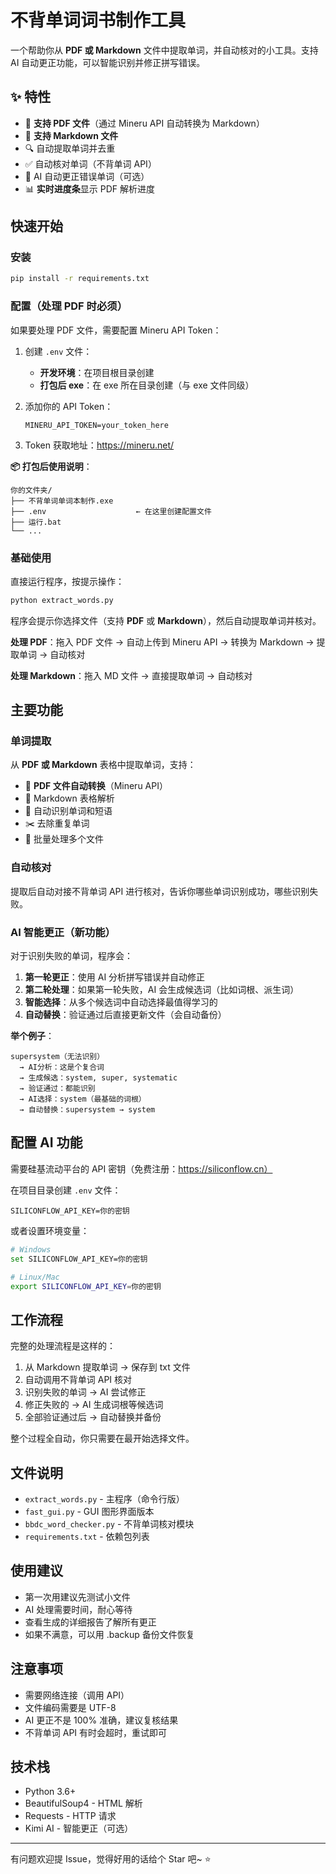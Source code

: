 # 不背单词词书制作工具

一个帮助你从 **PDF 或 Markdown** 文件中提取单词，并自动核对的小工具。支持 AI 自动更正功能，可以智能识别并修正拼写错误。

## ✨ 特性

- 📄 **支持 PDF 文件**（通过 Mineru API 自动转换为 Markdown）
- 📝 **支持 Markdown 文件**
- 🔍 自动提取单词并去重
- ✅ 自动核对单词（不背单词 API）
- 🤖 AI 自动更正错误单词（可选）
- 📊 **实时进度条**显示 PDF 解析进度

## 快速开始

### 安装

```bash
pip install -r requirements.txt
```

### 配置（处理 PDF 时必须）

如果要处理 PDF 文件，需要配置 Mineru API Token：

1. 创建 `.env` 文件：
   - **开发环境**：在项目根目录创建
   - **打包后 exe**：在 exe 所在目录创建（与 exe 文件同级）
   
2. 添加你的 API Token：
   ```
   MINERU_API_TOKEN=your_token_here
   ```
   
3. Token 获取地址：https://mineru.net/

**📦 打包后使用说明**：
```
你的文件夹/
├── 不背单词单词本制作.exe
├── .env                    ← 在这里创建配置文件
├── 运行.bat
└── ...
```

### 基础使用

直接运行程序，按提示操作：

```bash
python extract_words.py
```

程序会提示你选择文件（支持 **PDF** 或 **Markdown**），然后自动提取单词并核对。

**处理 PDF**：拖入 PDF 文件 → 自动上传到 Mineru API → 转换为 Markdown → 提取单词 → 自动核对

**处理 Markdown**：拖入 MD 文件 → 直接提取单词 → 自动核对

## 主要功能

### 单词提取

从 **PDF 或 Markdown** 表格中提取单词，支持：
- 📄 **PDF 文件自动转换**（Mineru API）
- 📝 Markdown 表格解析
- 🔄 自动识别单词和短语
- ✂️ 去除重复单词
- 📁 批量处理多个文件

### 自动核对

提取后自动对接不背单词 API 进行核对，告诉你哪些单词识别成功，哪些识别失败。

### AI 智能更正（新功能）

对于识别失败的单词，程序会：

1. **第一轮更正**：使用 AI 分析拼写错误并自动修正
2. **第二轮处理**：如果第一轮失败，AI 会生成候选词（比如词根、派生词）
3. **智能选择**：从多个候选词中自动选择最值得学习的
4. **自动替换**：验证通过后直接更新文件（会自动备份）

**举个例子**：

```
supersystem（无法识别）
  → AI分析：这是个复合词
  → 生成候选：system, super, systematic
  → 验证通过：都能识别
  → AI选择：system（最基础的词根）
  → 自动替换：supersystem → system
```

## 配置 AI 功能

需要硅基流动平台的 API 密钥（免费注册：https://siliconflow.cn）

在项目目录创建 `.env` 文件：

```env
SILICONFLOW_API_KEY=你的密钥
```

或者设置环境变量：

```bash
# Windows
set SILICONFLOW_API_KEY=你的密钥

# Linux/Mac  
export SILICONFLOW_API_KEY=你的密钥
```

## 工作流程

完整的处理流程是这样的：

1. 从 Markdown 提取单词 → 保存到 txt 文件
2. 自动调用不背单词 API 核对
3. 识别失败的单词 → AI 尝试修正
4. 修正失败的 → AI 生成词根等候选词
5. 全部验证通过后 → 自动替换并备份

整个过程全自动，你只需要在最开始选择文件。

## 文件说明

- `extract_words.py` - 主程序（命令行版）
- `fast_gui.py` - GUI 图形界面版本
- `bbdc_word_checker.py` - 不背单词核对模块
- `requirements.txt` - 依赖包列表

## 使用建议

- 第一次用建议先测试小文件
- AI 处理需要时间，耐心等待
- 查看生成的详细报告了解所有更正
- 如果不满意，可以用 .backup 备份文件恢复

## 注意事项

- 需要网络连接（调用 API）
- 文件编码需要是 UTF-8
- AI 更正不是 100% 准确，建议复核结果
- 不背单词 API 有时会超时，重试即可

## 技术栈

- Python 3.6+
- BeautifulSoup4 - HTML 解析
- Requests - HTTP 请求
- Kimi AI - 智能更正（可选）

---

有问题欢迎提 Issue，觉得好用的话给个 Star 吧~ ⭐
